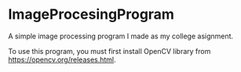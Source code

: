 # ImageProcesingProgram

A simple image processing program I made as my college asignment.

To use this program, you must first install OpenCV library from https://opencv.org/releases.html.
